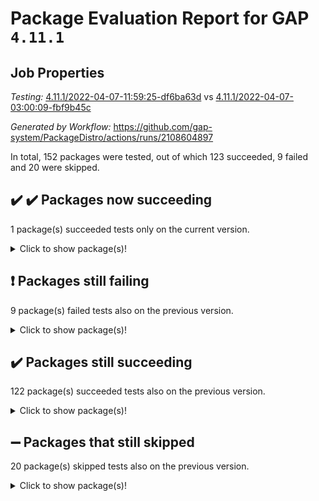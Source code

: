 # Package Evaluation Report for GAP `4.11.1`

## Job Properties

*Testing:* [4.11.1/2022-04-07-11:59:25-df6ba63d](https://github.com/gap-system/PackageDistro/blob/data/reports/4.11.1/2022-04-07-11:59:25-df6ba63d) vs [4.11.1/2022-04-07-03:00:09-fbf9b45c](https://github.com/gap-system/PackageDistro/blob/data/reports/4.11.1/2022-04-07-03:00:09-fbf9b45c)

*Generated by Workflow:* https://github.com/gap-system/PackageDistro/actions/runs/2108604897

In total, 152 packages were tested, out of which 123 succeeded, 9 failed and 20 were skipped.

## :heavy_check_mark: :heavy_check_mark: Packages now succeeding

1 package(s) succeeded tests only on the current version.<details> <summary>Click to show package(s)!</summary>

- semigroups 4.0.0 [(success)](https://github.com/gap-system/PackageDistro/runs/5867616075?check_suite_focus=true) vs semigroups 4.0.0 [(failure)](https://github.com/gap-system/PackageDistro/runs/5861578051?check_suite_focus=true) <br>
</details>

## :exclamation: Packages still failing

9 package(s) failed tests also on the previous version.<details> <summary>Click to show package(s)!</summary>

- fining 1.4.1 [(failure)](https://github.com/gap-system/PackageDistro/runs/5867611115?check_suite_focus=true)<br>
- francy 1.2.4 [(failure)](https://github.com/gap-system/PackageDistro/runs/5867611548?check_suite_focus=true)<br>
- hap 1.38 [(failure)](https://github.com/gap-system/PackageDistro/runs/5867612280?check_suite_focus=true)<br>
- normalizinterface 1.3.2 [(failure)](https://github.com/gap-system/PackageDistro/runs/5867614391?check_suite_focus=true)<br>
- packagemanager 1.2 [(failure)](https://github.com/gap-system/PackageDistro/runs/5867614699?check_suite_focus=true)<br>
- recog 1.3.2 [(failure)](https://github.com/gap-system/PackageDistro/runs/5867615685?check_suite_focus=true)<br>
- transgrp 3.6.1 [(failure)](https://github.com/gap-system/PackageDistro/runs/5867617079?check_suite_focus=true)<br>
- unitlib 4.0.0 [(failure)](https://github.com/gap-system/PackageDistro/runs/5867617291?check_suite_focus=true)<br>
- yangbaxter 0.9.0 [(failure)](https://github.com/gap-system/PackageDistro/runs/5867617816?check_suite_focus=true)<br>
</details>

## :heavy_check_mark: Packages still succeeding

122 package(s) succeeded tests also on the previous version.<details> <summary>Click to show package(s)!</summary>

- ace 5.4 [(success)](https://github.com/gap-system/PackageDistro/runs/5867608433?check_suite_focus=true)<br>
- aclib 1.3.2 [(success)](https://github.com/gap-system/PackageDistro/runs/5867608508?check_suite_focus=true)<br>
- agt 0.2 [(success)](https://github.com/gap-system/PackageDistro/runs/5867608568?check_suite_focus=true)<br>
- alnuth 3.2.1 [(success)](https://github.com/gap-system/PackageDistro/runs/5867608619?check_suite_focus=true)<br>
- anupq 3.2.6 [(success)](https://github.com/gap-system/PackageDistro/runs/5867608679?check_suite_focus=true)<br>
- atlasrep 2.1.2 [(success)](https://github.com/gap-system/PackageDistro/runs/5867608750?check_suite_focus=true)<br>
- autodoc 2022.03.10 [(success)](https://github.com/gap-system/PackageDistro/runs/5867608807?check_suite_focus=true)<br>
- automata 1.15 [(success)](https://github.com/gap-system/PackageDistro/runs/5867608879?check_suite_focus=true)<br>
- automgrp 1.3.2 [(success)](https://github.com/gap-system/PackageDistro/runs/5867608964?check_suite_focus=true)<br>
- autpgrp 1.10.2 [(success)](https://github.com/gap-system/PackageDistro/runs/5867609032?check_suite_focus=true)<br>
- cap 2022.04-01 [(success)](https://github.com/gap-system/PackageDistro/runs/5867609102?check_suite_focus=true)<br>
- caratinterface 2.3.3 [(success)](https://github.com/gap-system/PackageDistro/runs/5867609168?check_suite_focus=true)<br>
- cddinterface 2020.06.24 [(success)](https://github.com/gap-system/PackageDistro/runs/5867609251?check_suite_focus=true)<br>
- circle 1.6.4 [(success)](https://github.com/gap-system/PackageDistro/runs/5867609334?check_suite_focus=true)<br>
- cohomolo 1.6.10 [(success)](https://github.com/gap-system/PackageDistro/runs/5867609412?check_suite_focus=true)<br>
- congruence 1.2.3 [(success)](https://github.com/gap-system/PackageDistro/runs/5867609479?check_suite_focus=true)<br>
- corelg 1.56 [(success)](https://github.com/gap-system/PackageDistro/runs/5867609574?check_suite_focus=true)<br>
- crime 1.6 [(success)](https://github.com/gap-system/PackageDistro/runs/5867609655?check_suite_focus=true)<br>
- crisp 1.4.5 [(success)](https://github.com/gap-system/PackageDistro/runs/5867609734?check_suite_focus=true)<br>
- crypting 0.10 [(success)](https://github.com/gap-system/PackageDistro/runs/5867609792?check_suite_focus=true)<br>
- cryst 4.1.24 [(success)](https://github.com/gap-system/PackageDistro/runs/5867609857?check_suite_focus=true)<br>
- crystcat 1.1.9 [(success)](https://github.com/gap-system/PackageDistro/runs/5867609933?check_suite_focus=true)<br>
- ctbllib 1.3.3 [(success)](https://github.com/gap-system/PackageDistro/runs/5867610098?check_suite_focus=true)<br>
- cubefree 1.19 [(success)](https://github.com/gap-system/PackageDistro/runs/5867610176?check_suite_focus=true)<br>
- curlinterface 2.2.2 [(success)](https://github.com/gap-system/PackageDistro/runs/5867610236?check_suite_focus=true)<br>
- cvec 2.7.5 [(success)](https://github.com/gap-system/PackageDistro/runs/5867610295?check_suite_focus=true)<br>
- datastructures 0.2.7 [(success)](https://github.com/gap-system/PackageDistro/runs/5867610381?check_suite_focus=true)<br>
- deepthought 1.0.5 [(success)](https://github.com/gap-system/PackageDistro/runs/5867610461?check_suite_focus=true)<br>
- design 1.7 [(success)](https://github.com/gap-system/PackageDistro/runs/5867610524?check_suite_focus=true)<br>
- difsets 2.3.1 [(success)](https://github.com/gap-system/PackageDistro/runs/5867610584?check_suite_focus=true)<br>
- digraphs 1.5.2 [(success)](https://github.com/gap-system/PackageDistro/runs/5867610680?check_suite_focus=true)<br>
- edim 1.3.5 [(success)](https://github.com/gap-system/PackageDistro/runs/5867610746?check_suite_focus=true)<br>
- example 4.3.0 [(success)](https://github.com/gap-system/PackageDistro/runs/5867610818?check_suite_focus=true)<br>
- factint 1.6.3 [(success)](https://github.com/gap-system/PackageDistro/runs/5867610879?check_suite_focus=true)<br>
- ferret 1.0.7 [(success)](https://github.com/gap-system/PackageDistro/runs/5867610948?check_suite_focus=true)<br>
- fga 1.4.0 [(success)](https://github.com/gap-system/PackageDistro/runs/5867611033?check_suite_focus=true)<br>
- float 1.0.3 [(success)](https://github.com/gap-system/PackageDistro/runs/5867611184?check_suite_focus=true)<br>
- format 1.4.3 [(success)](https://github.com/gap-system/PackageDistro/runs/5867611256?check_suite_focus=true)<br>
- forms 1.2.7 [(success)](https://github.com/gap-system/PackageDistro/runs/5867611323?check_suite_focus=true)<br>
- fplsa 1.2.5 [(success)](https://github.com/gap-system/PackageDistro/runs/5867611385?check_suite_focus=true)<br>
- fr 2.4.8 [(success)](https://github.com/gap-system/PackageDistro/runs/5867611469?check_suite_focus=true)<br>
- fwtree 1.3 [(success)](https://github.com/gap-system/PackageDistro/runs/5867611614?check_suite_focus=true)<br>
- gbnp 1.0.5 [(success)](https://github.com/gap-system/PackageDistro/runs/5867611680?check_suite_focus=true)<br>
- generalizedmorphismsforcap 2022.03-03 [(success)](https://github.com/gap-system/PackageDistro/runs/5867611730?check_suite_focus=true)<br>
- genss 1.6.6 [(success)](https://github.com/gap-system/PackageDistro/runs/5867611798?check_suite_focus=true)<br>
- gradedringforhomalg 2022.03-01 [(success)](https://github.com/gap-system/PackageDistro/runs/5867611867?check_suite_focus=true)<br>
- grape 4.8.5 [(success)](https://github.com/gap-system/PackageDistro/runs/5867611953?check_suite_focus=true)<br>
- groupoids 1.69 [(success)](https://github.com/gap-system/PackageDistro/runs/5867612022?check_suite_focus=true)<br>
- grpconst 2.6.2 [(success)](https://github.com/gap-system/PackageDistro/runs/5867612102?check_suite_focus=true)<br>
- guarana 0.96.3 [(success)](https://github.com/gap-system/PackageDistro/runs/5867612160?check_suite_focus=true)<br>
- guava 3.15 [(success)](https://github.com/gap-system/PackageDistro/runs/5867612218?check_suite_focus=true)<br>
- hapcryst 0.1.14 [(success)](https://github.com/gap-system/PackageDistro/runs/5867612337?check_suite_focus=true)<br>
- hecke 1.5.3 [(success)](https://github.com/gap-system/PackageDistro/runs/5867612399?check_suite_focus=true)<br>
- help 3.5 [(success)](https://github.com/gap-system/PackageDistro/runs/5867612458?check_suite_focus=true)<br>
- idrel 2.43 [(success)](https://github.com/gap-system/PackageDistro/runs/5867612530?check_suite_focus=true)<br>
- images 1.3.1 [(success)](https://github.com/gap-system/PackageDistro/runs/5867612602?check_suite_focus=true)<br>
- intpic 0.2.4 [(success)](https://github.com/gap-system/PackageDistro/runs/5867612675?check_suite_focus=true)<br>
- io 4.7.2 [(success)](https://github.com/gap-system/PackageDistro/runs/5867612738?check_suite_focus=true)<br>
- irredsol 1.4.3 [(success)](https://github.com/gap-system/PackageDistro/runs/5867612798?check_suite_focus=true)<br>
- json 2.1.0 [(success)](https://github.com/gap-system/PackageDistro/runs/5867612869?check_suite_focus=true)<br>
- jupyterkernel 1.4.1 [(success)](https://github.com/gap-system/PackageDistro/runs/5867612952?check_suite_focus=true)<br>
- jupyterviz 1.5.1 [(success)](https://github.com/gap-system/PackageDistro/runs/5867613019?check_suite_focus=true)<br>
- kan 1.34 [(success)](https://github.com/gap-system/PackageDistro/runs/5867613090?check_suite_focus=true)<br>
- kbmag 1.5.9 [(success)](https://github.com/gap-system/PackageDistro/runs/5867613150?check_suite_focus=true)<br>
- laguna 3.9.4 [(success)](https://github.com/gap-system/PackageDistro/runs/5867613226?check_suite_focus=true)<br>
- liealgdb 2.2.1 [(success)](https://github.com/gap-system/PackageDistro/runs/5867613293?check_suite_focus=true)<br>
- liepring 1.9.2 [(success)](https://github.com/gap-system/PackageDistro/runs/5867613379?check_suite_focus=true)<br>
- liering 2.4.2 [(success)](https://github.com/gap-system/PackageDistro/runs/5867613452?check_suite_focus=true)<br>
- linearalgebraforcap 2022.04-02 [(success)](https://github.com/gap-system/PackageDistro/runs/5867613505?check_suite_focus=true)<br>
- loops 3.4.1 [(success)](https://github.com/gap-system/PackageDistro/runs/5867613582?check_suite_focus=true)<br>
- lpres 1.0.3 [(success)](https://github.com/gap-system/PackageDistro/runs/5867613679?check_suite_focus=true)<br>
- majoranaalgebras 1.4 [(success)](https://github.com/gap-system/PackageDistro/runs/5867613749?check_suite_focus=true)<br>
- mapclass 1.4.5 [(success)](https://github.com/gap-system/PackageDistro/runs/5867613814?check_suite_focus=true)<br>
- matgrp 0.64 [(success)](https://github.com/gap-system/PackageDistro/runs/5867613890?check_suite_focus=true)<br>
- modisom 2.5.1 [(success)](https://github.com/gap-system/PackageDistro/runs/5867613968?check_suite_focus=true)<br>
- modulepresentationsforcap 2022.03-02 [(success)](https://github.com/gap-system/PackageDistro/runs/5867614051?check_suite_focus=true)<br>
- monoidalcategories 2022.03-02 [(success)](https://github.com/gap-system/PackageDistro/runs/5867614122?check_suite_focus=true)<br>
- nconvex 2020.11-04 [(success)](https://github.com/gap-system/PackageDistro/runs/5867614201?check_suite_focus=true)<br>
- nilmat 1.4.1 [(success)](https://github.com/gap-system/PackageDistro/runs/5867614269?check_suite_focus=true)<br>
- nock 1.5 [(success)](https://github.com/gap-system/PackageDistro/runs/5867614342?check_suite_focus=true)<br>
- nq 2.5.8 [(success)](https://github.com/gap-system/PackageDistro/runs/5867614452?check_suite_focus=true)<br>
- numericalsgps 1.3.0 [(success)](https://github.com/gap-system/PackageDistro/runs/5867614500?check_suite_focus=true)<br>
- openmath 11.5.0 [(success)](https://github.com/gap-system/PackageDistro/runs/5867614562?check_suite_focus=true)<br>
- orb 4.8.4 [(success)](https://github.com/gap-system/PackageDistro/runs/5867614649?check_suite_focus=true)<br>
- patternclass 2.4.2 [(success)](https://github.com/gap-system/PackageDistro/runs/5867614762?check_suite_focus=true)<br>
- permut 2.0.4 [(success)](https://github.com/gap-system/PackageDistro/runs/5867614855?check_suite_focus=true)<br>
- polenta 1.3.10 [(success)](https://github.com/gap-system/PackageDistro/runs/5867614924?check_suite_focus=true)<br>
- polymaking 0.8.6 [(success)](https://github.com/gap-system/PackageDistro/runs/5867615002?check_suite_focus=true)<br>
- primgrp 3.4.1 [(success)](https://github.com/gap-system/PackageDistro/runs/5867615072?check_suite_focus=true)<br>
- profiling 2.5.0 [(success)](https://github.com/gap-system/PackageDistro/runs/5867615146?check_suite_focus=true)<br>
- qpa 1.33 [(success)](https://github.com/gap-system/PackageDistro/runs/5867615208?check_suite_focus=true)<br>
- quagroup 1.8.3 [(success)](https://github.com/gap-system/PackageDistro/runs/5867615301?check_suite_focus=true)<br>
- radiroot 2.9 [(success)](https://github.com/gap-system/PackageDistro/runs/5867615452?check_suite_focus=true)<br>
- rcwa 4.6.4 [(success)](https://github.com/gap-system/PackageDistro/runs/5867615554?check_suite_focus=true)<br>
- rds 1.8 [(success)](https://github.com/gap-system/PackageDistro/runs/5867615610?check_suite_focus=true)<br>
- repndecomp 1.2.1 [(success)](https://github.com/gap-system/PackageDistro/runs/5867615781?check_suite_focus=true)<br>
- repsn 3.1.0 [(success)](https://github.com/gap-system/PackageDistro/runs/5867615904?check_suite_focus=true)<br>
- resclasses 4.7.2 [(success)](https://github.com/gap-system/PackageDistro/runs/5867615955?check_suite_focus=true)<br>
- scscp 2.3.1 [(success)](https://github.com/gap-system/PackageDistro/runs/5867616014?check_suite_focus=true)<br>
- sglppow 2.2 [(success)](https://github.com/gap-system/PackageDistro/runs/5867616152?check_suite_focus=true)<br>
- sgpviz 0.999.5 [(success)](https://github.com/gap-system/PackageDistro/runs/5867616233?check_suite_focus=true)<br>
- simpcomp 2.1.14 [(success)](https://github.com/gap-system/PackageDistro/runs/5867616329?check_suite_focus=true)<br>
- singular 2020.12.18 [(success)](https://github.com/gap-system/PackageDistro/runs/5867616382?check_suite_focus=true)<br>
- sla 1.5.3 [(success)](https://github.com/gap-system/PackageDistro/runs/5867616426?check_suite_focus=true)<br>
- smallgrp 1.5 [(success)](https://github.com/gap-system/PackageDistro/runs/5867616489?check_suite_focus=true)<br>
- smallsemi 0.6.13 [(success)](https://github.com/gap-system/PackageDistro/runs/5867616542?check_suite_focus=true)<br>
- sonata 2.9.3 [(success)](https://github.com/gap-system/PackageDistro/runs/5867616645?check_suite_focus=true)<br>
- sophus 1.25 [(success)](https://github.com/gap-system/PackageDistro/runs/5867616715?check_suite_focus=true)<br>
- spinsym 1.5.2 [(success)](https://github.com/gap-system/PackageDistro/runs/5867616787?check_suite_focus=true)<br>
- symbcompcc 1.3.2 [(success)](https://github.com/gap-system/PackageDistro/runs/5867616854?check_suite_focus=true)<br>
- thelma 1.3 [(success)](https://github.com/gap-system/PackageDistro/runs/5867616911?check_suite_focus=true)<br>
- tomlib 1.2.9 [(success)](https://github.com/gap-system/PackageDistro/runs/5867616982?check_suite_focus=true)<br>
- toric 1.9.5 [(success)](https://github.com/gap-system/PackageDistro/runs/5867617026?check_suite_focus=true)<br>
- ugaly 4.0.2 [(success)](https://github.com/gap-system/PackageDistro/runs/5867617133?check_suite_focus=true)<br>
- unipot 1.5 [(success)](https://github.com/gap-system/PackageDistro/runs/5867617220?check_suite_focus=true)<br>
- utils 0.72 [(success)](https://github.com/gap-system/PackageDistro/runs/5867617365?check_suite_focus=true)<br>
- uuid 0.7 [(success)](https://github.com/gap-system/PackageDistro/runs/5867617449?check_suite_focus=true)<br>
- walrus 0.9991 [(success)](https://github.com/gap-system/PackageDistro/runs/5867617523?check_suite_focus=true)<br>
- wedderga 4.10.1 [(success)](https://github.com/gap-system/PackageDistro/runs/5867617595?check_suite_focus=true)<br>
- xmod 2.86 [(success)](https://github.com/gap-system/PackageDistro/runs/5867617657?check_suite_focus=true)<br>
- xmodalg 1.18 [(success)](https://github.com/gap-system/PackageDistro/runs/5867617712?check_suite_focus=true)<br>
- zeromqinterface 0.13 [(success)](https://github.com/gap-system/PackageDistro/runs/5867617917?check_suite_focus=true)<br>
</details>

## :heavy_minus_sign: Packages that still skipped

20 package(s) skipped tests also on the previous version.<details> <summary>Click to show package(s)!</summary>

- 4ti2interface 2022.03-01 [(skipped)](https://github.com/gap-system/PackageDistro/runs/5867542965?check_suite_focus=true)<br>
- browse 1.8.14 [(skipped)](https://github.com/gap-system/PackageDistro/runs/5867542965?check_suite_focus=true)<br>
- examplesforhomalg 2022.03-01 [(skipped)](https://github.com/gap-system/PackageDistro/runs/5867542965?check_suite_focus=true)<br>
- gapdoc 1.6.5 [(skipped)](https://github.com/gap-system/PackageDistro/runs/5867542965?check_suite_focus=true)<br>
- gauss 2022.03-01 [(skipped)](https://github.com/gap-system/PackageDistro/runs/5867542965?check_suite_focus=true)<br>
- gaussforhomalg 2022.03-01 [(skipped)](https://github.com/gap-system/PackageDistro/runs/5867542965?check_suite_focus=true)<br>
- gradedmodules 2022.03-01 [(skipped)](https://github.com/gap-system/PackageDistro/runs/5867542965?check_suite_focus=true)<br>
- homalg 2022.03-01 [(skipped)](https://github.com/gap-system/PackageDistro/runs/5867542965?check_suite_focus=true)<br>
- homalgtocas 2022.03-01 [(skipped)](https://github.com/gap-system/PackageDistro/runs/5867542965?check_suite_focus=true)<br>
- io_forhomalg 2022.03-01 [(skipped)](https://github.com/gap-system/PackageDistro/runs/5867542965?check_suite_focus=true)<br>
- itc 1.5.1 [(skipped)](https://github.com/gap-system/PackageDistro/runs/5867542965?check_suite_focus=true)<br>
- localizeringforhomalg 2022.03-01 [(skipped)](https://github.com/gap-system/PackageDistro/runs/5867542965?check_suite_focus=true)<br>
- matricesforhomalg 2022.03-02 [(skipped)](https://github.com/gap-system/PackageDistro/runs/5867542965?check_suite_focus=true)<br>
- modules 2022.03-01 [(skipped)](https://github.com/gap-system/PackageDistro/runs/5867542965?check_suite_focus=true)<br>
- polycyclic 2.16 [(skipped)](https://github.com/gap-system/PackageDistro/runs/5867542965?check_suite_focus=true)<br>
- ringsforhomalg 2022.03-01 [(skipped)](https://github.com/gap-system/PackageDistro/runs/5867542965?check_suite_focus=true)<br>
- sco 2022.03-01 [(skipped)](https://github.com/gap-system/PackageDistro/runs/5867542965?check_suite_focus=true)<br>
- toolsforhomalg 2022.04-01 [(skipped)](https://github.com/gap-system/PackageDistro/runs/5867542965?check_suite_focus=true)<br>
- toricvarieties 2022.03.23 [(skipped)](https://github.com/gap-system/PackageDistro/runs/5867542965?check_suite_focus=true)<br>
- xgap 4.31 [(skipped)](https://github.com/gap-system/PackageDistro/runs/5867542965?check_suite_focus=true)<br>
</details>

